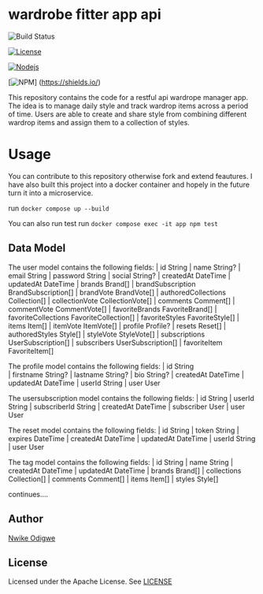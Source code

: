 # wardrobe fitter app api

![Build Status](https://github.com/nwikeodigwe/fitter/actions/workflows/main.yaml/badge.svg)

[![License](https://img.shields.io/badge/License-Apache%202.0-blue.svg)](https://opensource.org/licenses/Apache-2.0)

[![Nodejs ](https://img.shields.io/badge/node_v20.17.0-blue.svg)](https://shields.io/)

[![NPM](https://img.shields.io/badge/npm-10.9.2-green.svg)] (https://shields.io/)

This repository contains the code for a restful api wardrope manager app. The idea is to manage daily style and track wardrop items across a period of time. Users are able to create and share style from combining different wardrop items and assign them to a collection of styles.

# Usage

You can contribute to this repository otherwise fork and extend feautures. I have also built this project into a docker container and hopely in the future turn it into a microservice.

run `docker compose up --build`

You can also run test
run `docker compose exec -it app npm test`

## Data Model

The user model contains the following fields:
| id String
| name String?
| email String
| password String
| social String?
| createdAt DateTime
| updatedAt DateTime
| brands Brand[]
| brandSubscription BrandSubscription[]
| brandVote BrandVote[]
| authoredCollections Collection[]
| collectionVote CollectionVote[]
| comments Comment[]
| commentVote CommentVote[]
| favoriteBrands FavoriteBrand[]
| favoriteCollections FavoriteCollection[]
| favoriteStyles FavoriteStyle[]
| items Item[]
| itemVote ItemVote[]
| profile Profile?
| resets Reset[]
| authoredStyles Style[]
| styleVote StyleVote[]
| subscriptions UserSubscription[]
| subscribers UserSubscription[]
| favoriteItem FavoriteItem[]

The profile model contains the following fields:
| id String  
| firstname String?
| lastname String?
| bio String?
| createdAt DateTime
| updatedAt DateTime
| userId String
| user User

The usersubscription model contains the following fields:
| id String
| userId String
| subscriberId String
| createdAt DateTime
| subscriber User
| user User

The reset model contains the following fields:
| id String
| token String
| expires DateTime
| createdAt DateTime
| updatedAt DateTime
| userId String
| user User

The tag model contains the following fields:
| id String
| name String
| createdAt DateTime
| updatedAt DateTime
| brands Brand[]
| collections Collection[]
| comments Comment[]
| items Item[]
| styles Style[]

continues....

## Author

[Nwike Odigwe](https://www.linkedin.com/in/nwikeodigwe/)

## License

Licensed under the Apache License. See [LICENSE](LICENSE)
